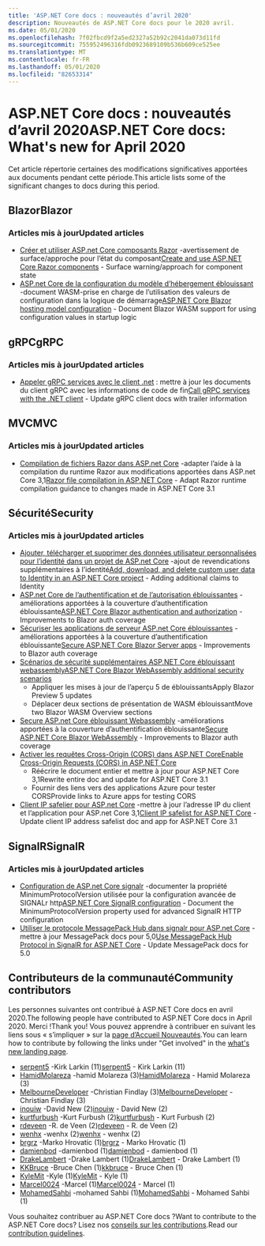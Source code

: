 ```yaml
---
title: 'ASP.NET Core docs : nouveautés d’avril 2020'
description: Nouveautés de ASP.NET Core docs pour le 2020 avril.
ms.date: 05/01/2020
ms.openlocfilehash: 7f02fbcd9f2a5ed2327a52b92c2041da073d11fd
ms.sourcegitcommit: 755952496316fdb0923689109b536b609ce525ee
ms.translationtype: MT
ms.contentlocale: fr-FR
ms.lasthandoff: 05/01/2020
ms.locfileid: "82653314"
---
```

# <a name="aspnet-core-docs-whats-new-for-april-2020"></a><span data-ttu-id="905d9-103">ASP.NET Core docs : nouveautés d’avril 2020</span><span class="sxs-lookup"><span data-stu-id="905d9-103">ASP.NET Core docs: What's new for April 2020</span></span>

<span data-ttu-id="905d9-104">Cet article répertorie certaines des modifications significatives apportées aux documents pendant cette période.</span><span class="sxs-lookup"><span data-stu-id="905d9-104">This article lists some of the significant changes to docs during this period.</span></span>

## <a name="blazor"></a><span data-ttu-id="905d9-105">Blazor</span><span class="sxs-lookup"><span data-stu-id="905d9-105">Blazor</span></span>

### <a name="updated-articles"></a><span data-ttu-id="905d9-106">Articles mis à jour</span><span class="sxs-lookup"><span data-stu-id="905d9-106">Updated articles</span></span>

- <span data-ttu-id="905d9-107">[Créer et utiliser ASP.net Core composants Razor](../blazor/components.md) -avertissement de surface/approche pour l’état du composant</span><span class="sxs-lookup"><span data-stu-id="905d9-107">[Create and use ASP.NET Core Razor components](../blazor/components.md) - Surface warning/approach for component state</span></span>
- <span data-ttu-id="905d9-108">[ASP.net Core de la configuration du modèle d’hébergement éblouissant](../blazor/hosting-model-configuration.md) -document WASM-prise en charge de l’utilisation des valeurs de configuration dans la logique de démarrage</span><span class="sxs-lookup"><span data-stu-id="905d9-108">[ASP.NET Core Blazor hosting model configuration](../blazor/hosting-model-configuration.md) - Document Blazor WASM support for using configuration values in startup logic</span></span>

## <a name="grpc"></a><span data-ttu-id="905d9-109">gRPC</span><span class="sxs-lookup"><span data-stu-id="905d9-109">gRPC</span></span>

### <a name="updated-articles"></a><span data-ttu-id="905d9-110">Articles mis à jour</span><span class="sxs-lookup"><span data-stu-id="905d9-110">Updated articles</span></span>

- <span data-ttu-id="905d9-111">[Appeler gRPC services avec le client .net](../grpc/client.md) : mettre à jour les documents du client gRPC avec les informations de code de fin</span><span class="sxs-lookup"><span data-stu-id="905d9-111">[Call gRPC services with the .NET client](../grpc/client.md) - Update gRPC client docs with trailer information</span></span>

## <a name="mvc"></a><span data-ttu-id="905d9-112">MVC</span><span class="sxs-lookup"><span data-stu-id="905d9-112">MVC</span></span>

### <a name="updated-articles"></a><span data-ttu-id="905d9-113">Articles mis à jour</span><span class="sxs-lookup"><span data-stu-id="905d9-113">Updated articles</span></span>

- <span data-ttu-id="905d9-114">[Compilation de fichiers Razor dans ASP.net Core](../mvc/views/view-compilation.md) -adapter l’aide à la compilation du runtime Razor aux modifications apportées dans ASP.net Core 3,1</span><span class="sxs-lookup"><span data-stu-id="905d9-114">[Razor file compilation in ASP.NET Core](../mvc/views/view-compilation.md) - Adapt Razor runtime compilation guidance to changes made in ASP.NET Core 3.1</span></span>

## <a name="security"></a><span data-ttu-id="905d9-115">Sécurité</span><span class="sxs-lookup"><span data-stu-id="905d9-115">Security</span></span>

### <a name="updated-articles"></a><span data-ttu-id="905d9-116">Articles mis à jour</span><span class="sxs-lookup"><span data-stu-id="905d9-116">Updated articles</span></span>

- <span data-ttu-id="905d9-117">[Ajouter, télécharger et supprimer des données utilisateur personnalisées pour l’identité dans un projet de ASP.net Core](../security/authentication/add-user-data.md) -ajout de revendications supplémentaires à l’identité</span><span class="sxs-lookup"><span data-stu-id="905d9-117">[Add, download, and delete custom user data to Identity in an ASP.NET Core project](../security/authentication/add-user-data.md) - Adding additional claims to Identity</span></span>
- <span data-ttu-id="905d9-118">[ASP.net Core de l’authentification et de l’autorisation éblouissantes](../security/blazor/index.md) -améliorations apportées à la couverture d’authentification éblouissante</span><span class="sxs-lookup"><span data-stu-id="905d9-118">[ASP.NET Core Blazor authentication and authorization](../security/blazor/index.md) - Improvements to Blazor auth coverage</span></span>
- <span data-ttu-id="905d9-119">[Sécuriser les applications de serveur ASP.net Core éblouissantes](../security/blazor/server.md) -améliorations apportées à la couverture d’authentification éblouissante</span><span class="sxs-lookup"><span data-stu-id="905d9-119">[Secure ASP.NET Core Blazor Server apps](../security/blazor/server.md) - Improvements to Blazor auth coverage</span></span>
- [<span data-ttu-id="905d9-120">Scénarios de sécurité supplémentaires ASP.NET Core éblouissant webassembly</span><span class="sxs-lookup"><span data-stu-id="905d9-120">ASP.NET Core Blazor WebAssembly additional security scenarios</span></span>](../security/blazor/webassembly/additional-scenarios.md)
  - <span data-ttu-id="905d9-121">Appliquer les mises à jour de l’aperçu 5 de éblouissants</span><span class="sxs-lookup"><span data-stu-id="905d9-121">Apply Blazor Preview 5 updates</span></span>
  - <span data-ttu-id="905d9-122">Déplacer deux sections de présentation de WASM éblouissant</span><span class="sxs-lookup"><span data-stu-id="905d9-122">Move two Blazor WASM Overview sections</span></span>
- <span data-ttu-id="905d9-123">[Secure ASP.net Core éblouissant Webassembly](../security/blazor/webassembly/index.md) -améliorations apportées à la couverture d’authentification éblouissante</span><span class="sxs-lookup"><span data-stu-id="905d9-123">[Secure ASP.NET Core Blazor WebAssembly](../security/blazor/webassembly/index.md) - Improvements to Blazor auth coverage</span></span>
- [<span data-ttu-id="905d9-124">Activer les requêtes Cross-Origin (CORS) dans ASP.NET Core</span><span class="sxs-lookup"><span data-stu-id="905d9-124">Enable Cross-Origin Requests (CORS) in ASP.NET Core</span></span>](../security/cors.md)
  - <span data-ttu-id="905d9-125">Réécrire le document entier et mettre à jour pour ASP.NET Core 3,1</span><span class="sxs-lookup"><span data-stu-id="905d9-125">Rewrite entire doc and update for ASP.NET Core 3.1</span></span>
  - <span data-ttu-id="905d9-126">Fournir des liens vers des applications Azure pour tester CORS</span><span class="sxs-lookup"><span data-stu-id="905d9-126">Provide links to Azure apps for testing CORS</span></span>
- <span data-ttu-id="905d9-127">[Client IP safelier pour ASP.net Core](../security/ip-safelist.md) -mettre à jour l’adresse IP du client et l’application pour ASP.net Core 3,1</span><span class="sxs-lookup"><span data-stu-id="905d9-127">[Client IP safelist for ASP.NET Core](../security/ip-safelist.md) - Update client IP address safelist doc and app for ASP.NET Core 3.1</span></span>

## <a name="signalr"></a><span data-ttu-id="905d9-128">SignalR</span><span class="sxs-lookup"><span data-stu-id="905d9-128">SignalR</span></span>

### <a name="updated-articles"></a><span data-ttu-id="905d9-129">Articles mis à jour</span><span class="sxs-lookup"><span data-stu-id="905d9-129">Updated articles</span></span>

- <span data-ttu-id="905d9-130">[Configuration de ASP.net Core signalr](../signalr/configuration.md) -documenter la propriété MinimumProtocolVersion utilisée pour la configuration avancée de SIGNALr http</span><span class="sxs-lookup"><span data-stu-id="905d9-130">[ASP.NET Core SignalR configuration](../signalr/configuration.md) - Document the MinimumProtocolVersion property used for advanced SignalR HTTP configuration</span></span>
- <span data-ttu-id="905d9-131">[Utiliser le protocole MessagePack Hub dans signalr pour ASP.net Core](../signalr/messagepackhubprotocol.md) -mettre à jour MessagePack docs pour 5,0</span><span class="sxs-lookup"><span data-stu-id="905d9-131">[Use MessagePack Hub Protocol in SignalR for ASP.NET Core](../signalr/messagepackhubprotocol.md) - Update MessagePack docs for 5.0</span></span>

## <a name="community-contributors"></a><span data-ttu-id="905d9-132">Contributeurs de la communauté</span><span class="sxs-lookup"><span data-stu-id="905d9-132">Community contributors</span></span>

<span data-ttu-id="905d9-133">Les personnes suivantes ont contribué à ASP.NET Core docs en avril 2020.</span><span class="sxs-lookup"><span data-stu-id="905d9-133">The following people have contributed to ASP.NET Core docs in April 2020.</span></span> <span data-ttu-id="905d9-134">Merci !</span><span class="sxs-lookup"><span data-stu-id="905d9-134">Thank you!</span></span> <span data-ttu-id="905d9-135">Vous pouvez apprendre à contribuer en suivant les liens sous « s’impliquer » sur la [page d’Accueil Nouveautés](index.yml).</span><span class="sxs-lookup"><span data-stu-id="905d9-135">You can learn how to contribute by following the links under "Get involved" in the [what's new landing page](index.yml).</span></span>

- <span data-ttu-id="905d9-136">[serpent5](https://github.com/serpent5) -Kirk Larkin (11)</span><span class="sxs-lookup"><span data-stu-id="905d9-136">[serpent5](https://github.com/serpent5) - Kirk Larkin (11)</span></span>
- <span data-ttu-id="905d9-137">[HamidMolareza](https://github.com/HamidMolareza) -hamid Molareza (3)</span><span class="sxs-lookup"><span data-stu-id="905d9-137">[HamidMolareza](https://github.com/HamidMolareza) - Hamid Molareza (3)</span></span>
- <span data-ttu-id="905d9-138">[MelbourneDeveloper](https://github.com/MelbourneDeveloper) -Christian Findlay (3)</span><span class="sxs-lookup"><span data-stu-id="905d9-138">[MelbourneDeveloper](https://github.com/MelbourneDeveloper) - Christian Findlay (3)</span></span>
- <span data-ttu-id="905d9-139">[inouiw](https://github.com/inouiw) -David New (2)</span><span class="sxs-lookup"><span data-stu-id="905d9-139">[inouiw](https://github.com/inouiw) - David New (2)</span></span>
- <span data-ttu-id="905d9-140">[kurtfurbush](https://github.com/kurtfurbush) -Kurt Furbush (2)</span><span class="sxs-lookup"><span data-stu-id="905d9-140">[kurtfurbush](https://github.com/kurtfurbush) - Kurt Furbush (2)</span></span>
- <span data-ttu-id="905d9-141">[rdeveen](https://github.com/rdeveen) -R. de Veen (2)</span><span class="sxs-lookup"><span data-stu-id="905d9-141">[rdeveen](https://github.com/rdeveen) - R. de Veen (2)</span></span>
- <span data-ttu-id="905d9-142">[wenhx](https://github.com/wenhx) -wenhx (2)</span><span class="sxs-lookup"><span data-stu-id="905d9-142">[wenhx](https://github.com/wenhx) - wenhx (2)</span></span>
- <span data-ttu-id="905d9-143">[brgrz](https://github.com/brgrz) -Marko Hrovatic (1)</span><span class="sxs-lookup"><span data-stu-id="905d9-143">[brgrz](https://github.com/brgrz) - Marko Hrovatic (1)</span></span>
- <span data-ttu-id="905d9-144">[damienbod](https://github.com/damienbod) -damienbod (1)</span><span class="sxs-lookup"><span data-stu-id="905d9-144">[damienbod](https://github.com/damienbod) - damienbod (1)</span></span>
- <span data-ttu-id="905d9-145">[DrakeLambert](https://github.com/DrakeLambert) -Drake Lambert (1)</span><span class="sxs-lookup"><span data-stu-id="905d9-145">[DrakeLambert](https://github.com/DrakeLambert) - Drake Lambert (1)</span></span>
- <span data-ttu-id="905d9-146">[KKBruce](https://github.com/kkbruce) -Bruce Chen (1)</span><span class="sxs-lookup"><span data-stu-id="905d9-146">[kkbruce](https://github.com/kkbruce) - Bruce Chen (1)</span></span>
- <span data-ttu-id="905d9-147">[KyleMit](https://github.com/KyleMit) -Kyle (1)</span><span class="sxs-lookup"><span data-stu-id="905d9-147">[KyleMit](https://github.com/KyleMit) - Kyle (1)</span></span>
- <span data-ttu-id="905d9-148">[Marcel0024](https://github.com/Marcel0024) -Marcel (1)</span><span class="sxs-lookup"><span data-stu-id="905d9-148">[Marcel0024](https://github.com/Marcel0024) - Marcel (1)</span></span>
- <span data-ttu-id="905d9-149">[MohamedSahbi](https://github.com/MohamedSahbi) -mohamed Sahbi (1)</span><span class="sxs-lookup"><span data-stu-id="905d9-149">[MohamedSahbi](https://github.com/MohamedSahbi) - Mohamed Sahbi (1)</span></span>

<span data-ttu-id="905d9-150">Vous souhaitez contribuer au ASP.NET Core docs ?</span><span class="sxs-lookup"><span data-stu-id="905d9-150">Want to contribute to the ASP.NET Core docs?</span></span> <span data-ttu-id="905d9-151">Lisez nos [conseils sur les contributions](https://github.com/dotnet/AspNetCore.Docs/blob/master/CONTRIBUTING.md).</span><span class="sxs-lookup"><span data-stu-id="905d9-151">Read our [contribution guidelines](https://github.com/dotnet/AspNetCore.Docs/blob/master/CONTRIBUTING.md).</span></span>
